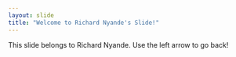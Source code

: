 ```yaml
---
layout: slide
title: "Welcome to Richard Nyande's Slide!"
---
```

This slide belongs to Richard Nyande. 
Use the left arrow to go back!